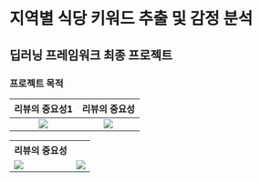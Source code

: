 # 지역별 식당 키워드 추출 및 감정 분석 
## 딥러닝 프레임워크 최종 프로젝트

### 프로젝트 목적

리뷰의 중요성1              |  리뷰의 중요성
:-------------------------:|:-------------------------:
![](https://user-images.githubusercontent.com/74261590/146876336-f078a493-af55-42b5-a91c-2cd3a8b86489.jpg)  |  ![](https://user-images.githubusercontent.com/74261590/146876291-b55f0e87-2e21-4607-a09b-fa94b2c795be.jpg)

<table>
  <tr>
    <th row span="2">리뷰의 중요성</th>
  </tr>
  <tr>
    <td><img src="https://user-images.githubusercontent.com/74261590/146876336-f078a493-af55-42b5-a91c-2cd3a8b86489.jpg"></td>
    <td><img src="https://user-images.githubusercontent.com/74261590/146876291-b55f0e87-2e21-4607-a09b-fa94b2c795be.jpg"></td>
  </tr>
</table>
